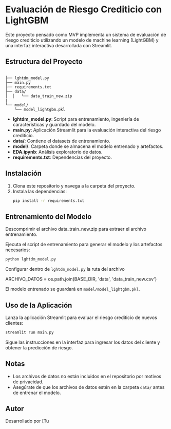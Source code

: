# Evaluación de Riesgo Crediticio con LightGBM

Este proyecto pensado como MVP implementa un sistema de evaluación de riesgo crediticio utilizando un modelo de machine learning (LightGBM) y una interfaz interactiva desarrollada con Streamlit.

## Estructura del Proyecto

```

├── lghtdm_model.py
├── main.py
├── requirements.txt
├── data/
│  │   └── data_train_new.zip
|
└── model/
    └── model_lightgbm.pkl
```

- **lghtdm_model.py**: Script para entrenamiento, ingeniería de características y guardado del modelo.
- **main.py**: Aplicación Streamlit para la evaluación interactiva del riesgo crediticio.
- **data/**: Contiene el datasets de entrenamiento.
- **model/**: Carpeta donde se almacena el modelo entrenado y artefactos.
- **EDA.ipynb**: Análisis exploratorio de datos.
- **requirements.txt**: Dependencias del proyecto.

## Instalación

1. Clona este repositorio y navega a la carpeta del proyecto.
2. Instala las dependencias:
   ```sh
   pip install -r requirements.txt
   ```

## Entrenamiento del Modelo

Descomprimir el archivo data_train_new.zip para extraer el archivo entrenamiento.

Ejecuta el script de entrenamiento para generar el modelo y los artefactos necesarios:

```sh
python lghtdm_model.py
```

Configurar dentro de `lghtdm_model.py` la ruta del archivo

ARCHIVO_DATOS = os.path.join(BASE_DIR, 'data', 'data_train_new.csv')

El modelo entrenado se guardará en `model/model_lightgbm.pkl`.

## Uso de la Aplicación

Lanza la aplicación Streamlit para evaluar el riesgo crediticio de nuevos clientes:

```sh
streamlit run main.py
```

Sigue las instrucciones en la interfaz para ingresar los datos del cliente y obtener la predicción de riesgo.

## Notas

- Los archivos de datos no están incluidos en el repositorio por motivos de privacidad.
- Asegúrate de que los archivos de datos estén en la carpeta `data/` antes de entrenar el modelo.

## Autor

Desarrollado por [Tu